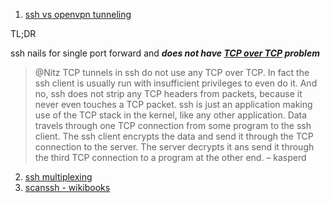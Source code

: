  1. [ssh vs openvpn tunneling](https://blog.backslasher.net/ssh-openvpn-tunneling.html)
 
 TL;DR
  
 ssh nails for single port forward and _**does not have [TCP over TCP][1] problem**_
  
 > @Nitz TCP tunnels in ssh do not use any TCP over TCP. In fact the ssh client is usually run with insufficient privileges to
 > even do it. And no, ssh does not strip any TCP headers from packets, because it never even touches a TCP packet. ssh is 
 > just an application making use of the TCP stack in the kernel, like any other application. Data travels through one TCP
 > connection from some program to the ssh client. The ssh client encrypts the data and send it through the TCP connection to
 > the server. The server decrypts it ans send it through the third TCP connection to a program at the other end. – kasperd

 2. [ssh multiplexing](https://en.m.wikibooks.org/wiki/OpenSSH/Cookbook/Multiplexing)
 3. [scanssh - wikibooks](https://en.m.wikibooks.org/wiki/OpenSSH/Third_Party_Utilities#scanssh)
 
[1]: http://sites.inka.de/bigred/devel/tcp-tcp.html
